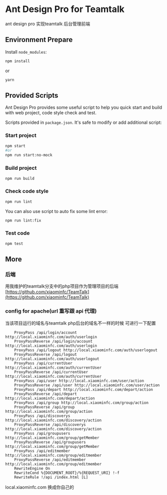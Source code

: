 # Ant Design Pro for Teamtalk

ant design pro 实现teamtalk 后台管理前端

## Environment Prepare

Install `node_modules`:

```bash
npm install
```

or

```bash
yarn
```

## Provided Scripts

Ant Design Pro provides some useful script to help you quick start and build with web project, code style check and test.

Scripts provided in `package.json`. It's safe to modify or add additional script:

### Start project

```bash
npm start
#or
npm run start:no-mock

```

### Build project

```bash
npm run build
```

### Check code style

```bash
npm run lint
```

You can also use script to auto fix some lint error:

```bash
npm run lint:fix
```

### Test code

```bash
npm test
```

## More

### 后端

用我维护的teamtalk分支中的php项目作为管理项目的后端 [https://github.com/xiaominfc/TeamTalk](https://github.com/xiaominfc/TeamTalk)


### config for apache(url 重写跟 api 代理)


当该项目运行的域名与teamtalk php后台的域名不一样的时候 可进行一下配置

```
    ProxyPass /api/login/account http://local.xiaominfc.com/auth/userlogin
    ProxyPassReverse /api/login/account http://local.xiaominfc.com/auth/userlogin
    ProxyPass /api/logout http://local.xiaominfc.com/auth/userlogout
    ProxyPassReverse /api/logout http://local.xiaominfc.com/auth/userlogout
    ProxyPass /api/currentUser http://local.xiaominfc.com/auth/currentUser
    ProxyPassReverse /api/currentUser http://local.xiaominfc.com/auth/currentUser
    ProxyPass /api/user http://local.xiaominfc.com/user/action
    ProxyPassReverse /api/user http://local.xiaominfc.com/user/action
    ProxyPass /api/depart http://local.xiaominfc.com/depart/action
    ProxyPassReverse /api/depart http://local.xiaominfc.com/depart/action
    ProxyPass /api/group http://local.xiaominfc.com/group/action
    ProxyPassReverse /api/group http://local.xiaominfc.com/group/action
    ProxyPass /api/discoverys http://local.xiaominfc.com/discovery/action
    ProxyPassReverse /api/discoverys http://local.xiaominfc.com/discovery/action
    ProxyPass /api/groupusers http://local.xiaominfc.com/group/getMember
    ProxyPassReverse /api/groupusers http://local.xiaominfc.com/group/getMember
    ProxyPass /api/editmember http://local.xiaominfc.com/group/editmember
    ProxyPassReverse /api/editmember http://local.xiaominfc.com/group/editmember
    RewriteEngine On
    RewriteCond %{DOCUMENT_ROOT}/%{REQUEST_URI} !-f
    RewriteRule !/api /index.html [L]

```

local.xiaominfc.com 换成你自己的


